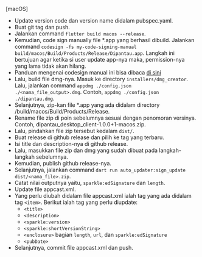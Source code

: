 [macOS]
* Update version code dan version name didalam pubspec.yaml.
* Buat git tag dan push.
* Jalankan command `flutter build macos --release`.
* Kemudian, code sign manually file *.app yang berhasil dibuild. Jalankan command `codesign -fs my-code-signing-manual build/macos/Build/Products/Release/Dipantau.app`. Langkah ini bertujuan agar ketika si user update app-nya maka, permission-nya yang lama tidak akan hilang.
* Panduan mengenai codesign manual ini bisa dibaca [di sini](https://stackoverflow.com/a/27474942)
* Lalu, build file dmg-nya. Masuk ke directory `installers/dmg_creator`. Lalu, jalankan command `appdmg ./config.json ./<nama_file_output>.dmg`. Contoh, `appdmg ./config.json ./dipantau.dmg`.
* Selanjutnya, zip-kan file *.app yang ada didalam directory /build/macos/Build/Products/Release.
* Rename file zip di poin sebelumnya sesuai dengan penomoran versinya. Contoh, dipantau_desktop_client-1.0.0+1-macos.zip.
* Lalu, pindahkan file zip tersebut kedalam `dist/`.
* Buat release di github release dan pilih ke tag yang terbaru.
* Isi title dan description-nya di github release.
* Lalu, masukkan file zip dan dmg yang sudah dibuat pada langkah-langkah sebelumnya.
* Kemudian, publish github release-nya.
* Selanjutnya, jalankan command `dart run auto_updater:sign_update dist/<nama_file>.zip`.
* Catat nilai outputnya yaitu, `sparkle:edSignature` dan `length`.
* Update file appcast.xml.
* Yang perlu diubah didalam file appcast.xml ialah tag yang ada didalam tag `<item>`. Berikut ialah tag yang perlu diupdate:
  * `<title>`
  * `<description>`
  * `<sparkle:version>`
  * `<sparkle:shortVersionString>`
  * `<enclosure>` bagian `length`, `url`, dan `sparkle:edSignature`
  * `<pubDate>`
* Selanjutnya, commit file appcast.xml dan push.